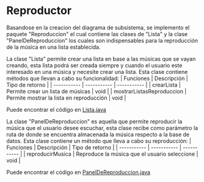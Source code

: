 # Reproductor
Basandose en la creacion del diagrama de subsistema, se implemento el paquete "Reproduccion" el cual contiene las clases de "Lista" y la clase "PanelDeReproduccion" los cuales son indispensables para la reproducción de la música en una lista establecida.

La clase "Lista" permite crear una lista en base a las músicas que se vayan creando, esta lista podrá ser creada siempre y cuando el usuario este interesado en una música y necesite crear una lista.
Esta clase contiene métodos que llevan a cabo su funcionalidad:
| Funciones      | Descripción | Tipo de retorno |
| ----------- | ----------- | ----------- |
| crearLista | Permite crear un lista de músicas | void |
| mostrarListasReproduccion | Permite mostrar la lista en reproducción | void |

Puede encontrar el código en [Lista.java](https://github.com/ShanderGonzalez/Spotify_Grupo5/blob/master/src/Reproduccion/Lista.java "Lista.java")

La clase "PanelDeReproduccion" es aquella que permite reproducir la música que el usuario desee escuchar, esta clase recibe como parámetro la ruta de donde se encuentra almacenada la música respecto a la base de datos.
Esta clase contiene un método que lleva a cabo su reproducción:
| Funciones      | Descripción | Tipo de retorno |
| ----------- | ----------- | ----------- |
| reproducirMusica | Reproduce la música que el usuario seleccione | void |

Puede encontrar el código en [PanelDeReproduccion.java](https://github.com/ShanderGonzalez/Spotify_Grupo5/blob/master/src/Reproduccion/PanelDeReproduccion.java "PanelDeReproduccion.java")
